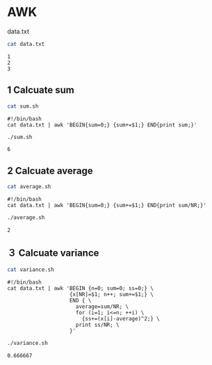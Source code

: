 # AWK

data.txt

```bash
cat data.txt
```

```
1
2
3
```

## 1 Calcuate sum

```bash
cat sum.sh
```

```
#!/bin/bash
cat data.txt | awk 'BEGIN{sum=0;} {sum+=$1;} END{print sum;}'
```

```bash
./sum.sh
```

```
6
```

## 2 Calcuate average

```bash
cat average.sh
```

```
#!/bin/bash
cat data.txt | awk 'BEGIN{sum=0;} {sum+=$1;} END{print sum/NR;}'
```

```bash
./average.sh
```

```
2
```

## ３ Calcuate variance

```bash
cat variance.sh
```

```
#!/bin/bash
cat data.txt | awk 'BEGIN {n=0; sum=0; ss=0;} \
                    {x[NR]=$1; n++; sum+=$1;} \
                    END { \
                      average=sum/NR; \
                      for (i=1; i<=n; ++i) \
                        {ss+=(x[i]-average)^2;} \
                      print ss/NR; \
                    }'
```

```bash
./variance.sh
```

```
0.666667
```
